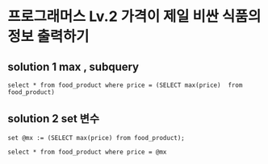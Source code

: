 # 프로그래머스 Lv.2 가격이 제일 비싼 식품의 정보 출력하기

## solution 1 max , subquery

```mysql
select * from food_product where price = (SELECT max(price)  from food_product)
```

## solution 2 set 변수

```mysql
set @mx := (SELECT max(price) from food_product);

select * from food_product where price = @mx
```